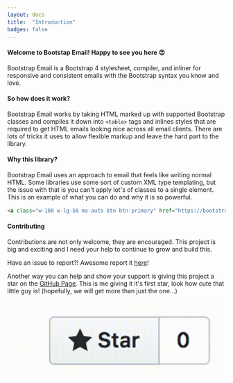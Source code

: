 ```yaml
---
layout: docs
title:  "Introduction"
badges: false
---
```

#### Welcome to Bootstap Email! Happy to see you here 😍
Bootstrap Email is a Bootstrap 4 stylesheet, compiler, and inliner for responsive and consistent emails with the Bootstrap syntax you know and love.

#### So how does it work?
Bootstrap Email works by taking HTML marked up with supported Bootstrap classes and compiles it down into `<table>` tags and inlines styles that are required to get HTML emails looking nice across all email clients. There are lots of tricks it uses to allow flexible markup and leave the hard part to the library.

#### Why this library?
Bootstrap Email uses an approach to email that feels like writing normal HTML. Some libraries use some sort of custom XML type templating, but the issue with that is you can't apply lot's of classes to a single element. This is an example of what you can do and why it is so powerful.

```html
<a class="w-100 w-lg-50 mx-auto btn btn-primary" href="https://bootstrapemail.com">Tada</a>
```

#### Contributing
Contributions are not only welcome, they are encouraged. This project is big and exciting and I need your help to continue to grow and build this.

Have an issue to report?! Awesome report it [here](https://github.com/bootstrap-email/bootstrap-email/issues)!

Another way you can help and show your support is giving this project a star on the [GitHub Page](https://github.com/bootstrap-email/bootstrap-email). This is me giving it it's first star, look how cute that little guy is! (hopefully, we will get more than just the one...)

<a href="https://github.com/bootstrap-email/bootstrap-email" class="w-25 mx-auto d-block">
  <img src="/img/gifs/star.gif" class="w-100" />
</a>
